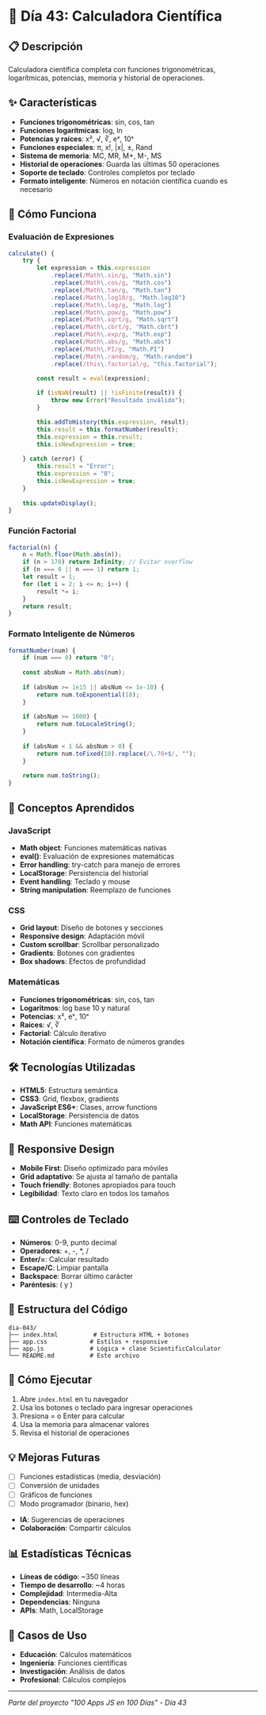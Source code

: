 # 🧮 Día 43: Calculadora Científica

## 📋 Descripción
Calculadora científica completa con funciones trigonométricas, logarítmicas, potencias, memoria y historial de operaciones.

## ✨ Características
- **Funciones trigonométricas**: sin, cos, tan
- **Funciones logarítmicas**: log, ln
- **Potencias y raíces**: x², √, ∛, eˣ, 10ˣ
- **Funciones especiales**: π, x!, |x|, ±, Rand
- **Sistema de memoria**: MC, MR, M+, M-, MS
- **Historial de operaciones**: Guarda las últimas 50 operaciones
- **Soporte de teclado**: Controles completos por teclado
- **Formato inteligente**: Números en notación científica cuando es necesario

## 🚀 Cómo Funciona

### Evaluación de Expresiones
```javascript
calculate() {
    try {
        let expression = this.expression
            .replace(/Math\.sin/g, "Math.sin")
            .replace(/Math\.cos/g, "Math.cos")
            .replace(/Math\.tan/g, "Math.tan")
            .replace(/Math\.log10/g, "Math.log10")
            .replace(/Math\.log/g, "Math.log")
            .replace(/Math\.pow/g, "Math.pow")
            .replace(/Math\.sqrt/g, "Math.sqrt")
            .replace(/Math\.cbrt/g, "Math.cbrt")
            .replace(/Math\.exp/g, "Math.exp")
            .replace(/Math\.abs/g, "Math.abs")
            .replace(/Math\.PI/g, "Math.PI")
            .replace(/Math\.random/g, "Math.random")
            .replace(/this\.factorial/g, "this.factorial");

        const result = eval(expression);
        
        if (isNaN(result) || !isFinite(result)) {
            throw new Error("Resultado inválido");
        }

        this.addToHistory(this.expression, result);
        this.result = this.formatNumber(result);
        this.expression = this.result;
        this.isNewExpression = true;
        
    } catch (error) {
        this.result = "Error";
        this.expression = "0";
        this.isNewExpression = true;
    }
    
    this.updateDisplay();
}
```

### Función Factorial
```javascript
factorial(n) {
    n = Math.floor(Math.abs(n));
    if (n > 170) return Infinity; // Evitar overflow
    if (n === 0 || n === 1) return 1;
    let result = 1;
    for (let i = 2; i <= n; i++) {
        result *= i;
    }
    return result;
}
```

### Formato Inteligente de Números
```javascript
formatNumber(num) {
    if (num === 0) return "0";
    
    const absNum = Math.abs(num);
    
    if (absNum >= 1e15 || absNum <= 1e-10) {
        return num.toExponential(10);
    }
    
    if (absNum >= 1000) {
        return num.toLocaleString();
    }
    
    if (absNum < 1 && absNum > 0) {
        return num.toFixed(10).replace(/\.?0+$/, "");
    }
    
    return num.toString();
}
```

## 🎯 Conceptos Aprendidos

### JavaScript
- **Math object**: Funciones matemáticas nativas
- **eval()**: Evaluación de expresiones matemáticas
- **Error handling**: try-catch para manejo de errores
- **LocalStorage**: Persistencia del historial
- **Event handling**: Teclado y mouse
- **String manipulation**: Reemplazo de funciones

### CSS
- **Grid layout**: Diseño de botones y secciones
- **Responsive design**: Adaptación móvil
- **Custom scrollbar**: Scrollbar personalizado
- **Gradients**: Botones con gradientes
- **Box shadows**: Efectos de profundidad

### Matemáticas
- **Funciones trigonométricas**: sin, cos, tan
- **Logaritmos**: log base 10 y natural
- **Potencias**: x², eˣ, 10ˣ
- **Raíces**: √, ∛
- **Factorial**: Cálculo iterativo
- **Notación científica**: Formato de números grandes

## 🛠️ Tecnologías Utilizadas
- **HTML5**: Estructura semántica
- **CSS3**: Grid, flexbox, gradients
- **JavaScript ES6+**: Clases, arrow functions
- **LocalStorage**: Persistencia de datos
- **Math API**: Funciones matemáticas

## 📱 Responsive Design
- **Mobile First**: Diseño optimizado para móviles
- **Grid adaptativo**: Se ajusta al tamaño de pantalla
- **Touch friendly**: Botones apropiados para touch
- **Legibilidad**: Texto claro en todos los tamaños

## ⌨️ Controles de Teclado
- **Números**: 0-9, punto decimal
- **Operadores**: +, -, *, /
- **Enter/=**: Calcular resultado
- **Escape/C**: Limpiar pantalla
- **Backspace**: Borrar último carácter
- **Paréntesis**: ( y )

## 🔧 Estructura del Código
```
dia-043/
├── index.html          # Estructura HTML + botones
├── app.css            # Estilos + responsive
├── app.js             # Lógica + clase ScientificCalculator
└── README.md          # Este archivo
```

## 🚀 Cómo Ejecutar
1. Abre `index.html` en tu navegador
2. Usa los botones o teclado para ingresar operaciones
3. Presiona = o Enter para calcular
4. Usa la memoria para almacenar valores
5. Revisa el historial de operaciones

## 💡 Mejoras Futuras
- [ ] Funciones estadísticas (media, desviación)
- [ ] Conversión de unidades
- [ ] Gráficos de funciones
- [ ] Modo programador (binario, hex)
- **IA**: Sugerencias de operaciones
- **Colaboración**: Compartir cálculos

## 📊 Estadísticas Técnicas
- **Líneas de código**: ~350 líneas
- **Tiempo de desarrollo**: ~4 horas
- **Complejidad**: Intermedia-Alta
- **Dependencias**: Ninguna
- **APIs**: Math, LocalStorage

## 🧮 Casos de Uso
- **Educación**: Cálculos matemáticos
- **Ingeniería**: Funciones científicas
- **Investigación**: Análisis de datos
- **Profesional**: Cálculos complejos

---
*Parte del proyecto "100 Apps JS en 100 Días" - Día 43*

